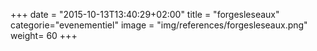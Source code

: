 +++
date = "2015-10-13T13:40:29+02:00"
title = "forgesleseaux"
categorie="evenementiel"
image = "img/references/forgesleseaux.png"
weight= 60
+++


